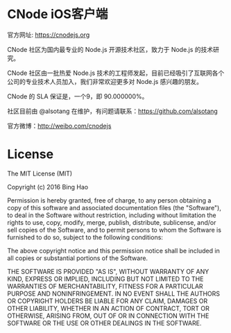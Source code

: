 # CNode iOS客户端

官方网址: https://cnodejs.org 

CNode 社区为国内最专业的 Node.js 开源技术社区，致力于 Node.js 的技术研究。

CNode 社区由一批热爱 Node.js 技术的工程师发起，目前已经吸引了互联网各个公司的专业技术人员加入，我们非常欢迎更多对 Node.js 感兴趣的朋友。

CNode 的 SLA 保证是，一个9，即 90.000000%。

社区目前由 @alsotang 在维护，有问题请联系：https://github.com/alsotang

官方微博：http://weibo.com/cnodejs

# License

The MIT License (MIT)

Copyright (c) 2016 Bing Hao

Permission is hereby granted, free of charge, to any person obtaining a copy
of this software and associated documentation files (the "Software"), to deal
in the Software without restriction, including without limitation the rights
to use, copy, modify, merge, publish, distribute, sublicense, and/or sell
copies of the Software, and to permit persons to whom the Software is
furnished to do so, subject to the following conditions:

The above copyright notice and this permission notice shall be included in all
copies or substantial portions of the Software.

THE SOFTWARE IS PROVIDED "AS IS", WITHOUT WARRANTY OF ANY KIND, EXPRESS OR
IMPLIED, INCLUDING BUT NOT LIMITED TO THE WARRANTIES OF MERCHANTABILITY,
FITNESS FOR A PARTICULAR PURPOSE AND NONINFRINGEMENT. IN NO EVENT SHALL THE
AUTHORS OR COPYRIGHT HOLDERS BE LIABLE FOR ANY CLAIM, DAMAGES OR OTHER
LIABILITY, WHETHER IN AN ACTION OF CONTRACT, TORT OR OTHERWISE, ARISING FROM,
OUT OF OR IN CONNECTION WITH THE SOFTWARE OR THE USE OR OTHER DEALINGS IN THE
SOFTWARE.
